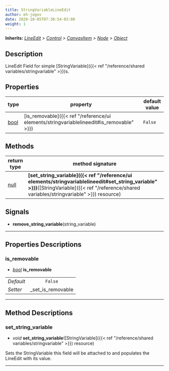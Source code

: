 ```yaml
---  
title: StringVariableLineEdit  
author: eh-jogos  
date: 2020-10-05T07:30:54-03:00  
weight: 1  
---  
```

**Inherits:** _[LineEdit](https://docs.godotengine.org/en/stable/classes/class_lineedit.html) > [Control](https://docs.godotengine.org/en/stable/classes/class_control.html) > [CanvasItem](https://docs.godotengine.org/en/stable/classes/class_canvasitem.html) > [Node](https://docs.godotengine.org/en/stable/classes/class_node.html) > [Object](https://docs.godotengine.org/en/stable/classes/class_object.html)_  
## Description  
 LineEdit Field for simple [StringVariable]({{< ref "/reference/shared variables/stringvariable" >}})s.
 
  
## Properties 
  
| type | property | default value |  
| ---- | -------- | ------------- |  
| [bool](https://docs.godotengine.org/en/stable/classes/class_bool.html) | [is_removable]({{< ref "/reference/ui elements/stringvariablelineedit#is_removable" >}}) | `False` |  
  
## Methods 
  
| return type | method signature |  
| ----------- | ---------------- |  
| [null](https://docs.godotengine.org/en/stable/classes/class_null.html) | **[set_string_variable]({{< ref "/reference/ui elements/stringvariablelineedit#set_string_variable" >}})**([StringVariable]({{< ref "/reference/shared variables/stringvariable" >}}) resource) |  
  
## Signals  
  
- **remove_string_variable**(string_variable) 
  
  
---------
  
## Properties Descriptions  
  
### is_removable 
- _[bool](https://docs.godotengine.org/en/stable/classes/class_bool.html)_ **is_removable**  
  
| | |  
| - |:-:|  
| _Default_ | ` False ` |  
| _Setter_ | _set_is_removable |  

  
---------
## Method Descriptions  
  
### set_string_variable 
- _void_ **set_string_variable**([StringVariable]({{< ref "/reference/shared variables/stringvariable" >}}) resource) 
  
 Sets the StringVariable this field will be attached to and populates the LineEdit with its value.
  
---------
